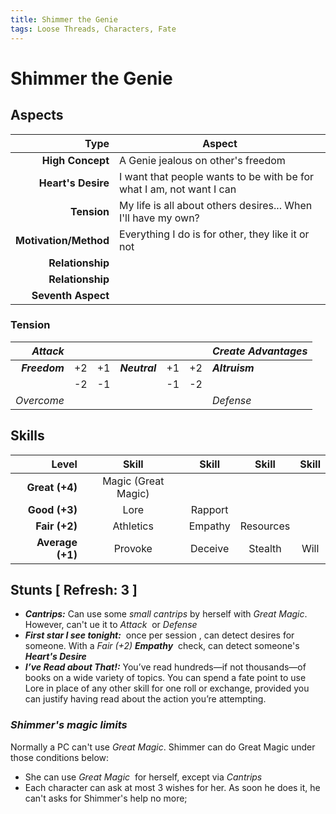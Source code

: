 ```yaml
---
title: Shimmer the Genie
tags: Loose Threads, Characters, Fate
---
```


# Shimmer the Genie

## Aspects

|              **Type** | **Aspect**                                                           |
|----------------------:|----------------------------------------------------------------------|
|      **High Concept** | A Genie jealous on other's freedom                                   |
|    **Heart's Desire** | I want that people wants to be with be for what I am, not want I can |
|           **Tension** | My life is all about others desires... When I'll have my own?        |
| **Motivation/Method** | Everything I do is for other, they like it or not                    |
|      **Relationship** |                                                                      |
|     **Relationship** |                                                                      |
|    **Seventh Aspect** |                                                                      |

### Tension

|      _Attack_ |    |    |               |    |    | _Create Advantages_ |
|--------------:|:--:|:--:|:-------------:|:--:|:--:|:--------------------|
| ***Freedom*** | +2 | +1 | ***Neutral*** | +1 | +2 | ***Altruism***      |
|               | -2 | -1 |               | -1 | -2 |                     |
|    _Overcome_ |    |    |               |    |    | _Defense_           |


## Skills

|        **Level** | **Skill**           | **Skill** | **Skill** | **Skill** |
|-----------------:|:-------------------:|:---------:|:---------:|:---------:|
|   **Great (+4)** | Magic (Great Magic) |           |           |           |
|    **Good (+3)** | Lore                | Rapport   |           |           |
|    **Fair (+2)** | Athletics           | Empathy   | Resources |           |
| **Average (+1)** | Provoke             | Deceive   | Stealth   | Will      |

## Stunts [ Refresh: 3 ]

+ ___Cantrips:___ Can use some _small cantrips_ by herself with _Great Magic_. However, can't ue it to _Attack_  or _Defense_
+ ___First star I see tonight:___  once per session , can detect desires for someone. With a _Fair (+2) **Empathy**_  check, can detect someone's _**Heart's Desire**_
+ ___I’ve Read about That!:___ You’ve read hundreds—if not thousands—of books on a wide variety of topics. You can spend a fate point to use Lore in place of any other skill for one roll or exchange, provided you can justify having read about the action you’re attempting.


### _Shimmer's magic limits_

Normally a PC can't use _Great Magic_. Shimmer can do Great Magic under those conditions below:

+ She can use _Great Magic_  for herself, except via _Cantrips_
+ Each character can ask at most 3 wishes for her. As soon he does it, he can't asks for Shimmer's help no more;


